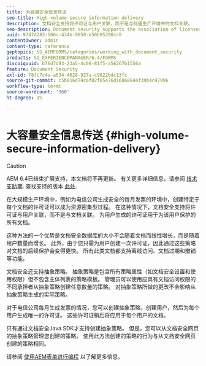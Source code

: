```yaml
---
title: 大容量安全信息传送
seo-title: High-volume secure information delivery
description: 文档安全支持将许可证与用户关联，而不是与批量生产环境中的文档关联。
seo-description: Document security supports the association of licenses to users, rather than to the documents in mass production environments.
uuid: 9747d283-506c-434e-9850-e50b95290cc8
contentOwner: admin
content-type: reference
geptopics: SG_AEMFORMS/categories/working_with_document_security
products: SG_EXPERIENCEMANAGER/6.4/FORMS
discoiquuid: b76d7d93-23a5-4c08-81f5-a56267b1556a
feature: Document Security
exl-id: 78fc7c4a-a634-4628-927a-c9622bdc13fc
source-git-commit: c5b816d74c6f02f85476d16868844f39b4c47996
workflow-type: tm+mt
source-wordcount: '360'
ht-degree: 1%

---
```


# 大容量安全信息传送 {#high-volume-secure-information-delivery}

>[!CAUTION]
>
>AEM 6.4已结束扩展支持，本文档将不再更新。 有关更多详细信息，请参阅 [技术支助期](https://helpx.adobe.com/cn/support/programs/eol-matrix.html). 查找支持的版本 [此处](https://experienceleague.adobe.com/docs/).

在大规模生产环境中，例如为电信公司生成安全的每月发票的环境中，创建特定于每个文档的许可证可以成为资源密集型过程。 在这种情况下，文档安全支持将许可证与用户关联，而不是与文档关联。 为用户生成的许可证用于为该用户保护的所有文档。

这种方法的一个优势是文档安全数据库的大小不会随着文档而线性增长，而是随着用户数量而增长。 此外，由于您只需为用户创建一次许可证，因此通过这些策略对文档的后续保护会变得更快。 所有此类文档都支持离线访问、文档过期和撤销等功能。

文档安全还支持抽象策略。 抽象策略是包含所有策略属性（如文档安全设置和使用权限）但不包含主体列表的策略模板。 管理员可以使用应具有文档访问权限的不同承担者从抽象策略创建任意数量的策略。 对抽象策略所做的更改不会影响从抽象策略生成的实际策略。

对于电信公司每月生成发票的情况，您可以创建抽象策略，创建用户，然后为每个用户生成唯一的许可证。 这些许可证稍后将应用于每个用户的文档。

只有通过文档安全Java SDK才支持创建抽象策略。 但是，您可以从文档安全网页的抽象策略管理您创建的策略。 使用此方法创建的策略的行为与从文档安全网页创建的策略相同。

请参阅 [使用AEM表单进行编程](https://www.adobe.com/go/learn_aemforms_programming_63) 以了解更多信息。
